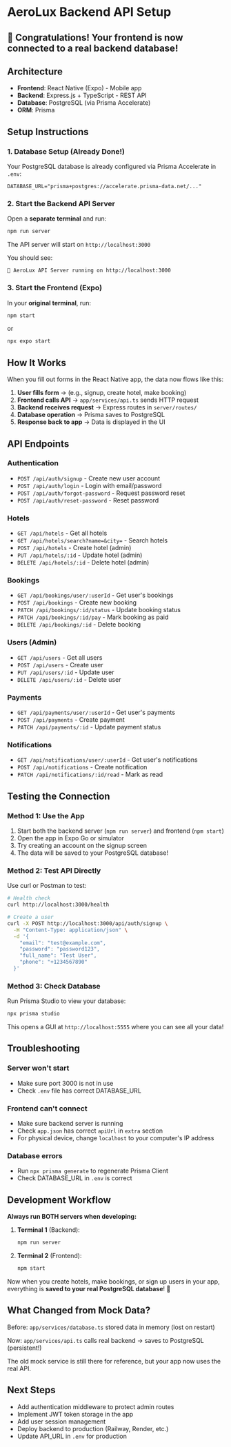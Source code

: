 # AeroLux Backend API Setup

## 🎉 Congratulations! Your frontend is now connected to a real backend database!

## Architecture

- **Frontend**: React Native (Expo) - Mobile app
- **Backend**: Express.js + TypeScript - REST API
- **Database**: PostgreSQL (via Prisma Accelerate)
- **ORM**: Prisma

## Setup Instructions

### 1. Database Setup (Already Done!)

Your PostgreSQL database is already configured via Prisma Accelerate in `.env`:
```
DATABASE_URL="prisma+postgres://accelerate.prisma-data.net/..."
```

### 2. Start the Backend API Server

Open a **separate terminal** and run:

```bash
npm run server
```

The API server will start on `http://localhost:3000`

You should see:
```
🚀 AeroLux API Server running on http://localhost:3000
```

### 3. Start the Frontend (Expo)

In your **original terminal**, run:

```bash
npm start
```

or

```bash
npx expo start
```

## How It Works

When you fill out forms in the React Native app, the data now flows like this:

1. **User fills form** → (e.g., signup, create hotel, make booking)
2. **Frontend calls API** → `app/services/api.ts` sends HTTP request
3. **Backend receives request** → Express routes in `server/routes/`
4. **Database operation** → Prisma saves to PostgreSQL
5. **Response back to app** → Data is displayed in the UI

## API Endpoints

### Authentication
- `POST /api/auth/signup` - Create new user account
- `POST /api/auth/login` - Login with email/password
- `POST /api/auth/forgot-password` - Request password reset
- `POST /api/auth/reset-password` - Reset password

### Hotels
- `GET /api/hotels` - Get all hotels
- `GET /api/hotels/search?name=&city=` - Search hotels
- `POST /api/hotels` - Create hotel (admin)
- `PUT /api/hotels/:id` - Update hotel (admin)
- `DELETE /api/hotels/:id` - Delete hotel (admin)

### Bookings
- `GET /api/bookings/user/:userId` - Get user's bookings
- `POST /api/bookings` - Create new booking
- `PATCH /api/bookings/:id/status` - Update booking status
- `PATCH /api/bookings/:id/pay` - Mark booking as paid
- `DELETE /api/bookings/:id` - Delete booking

### Users (Admin)
- `GET /api/users` - Get all users
- `POST /api/users` - Create user
- `PUT /api/users/:id` - Update user
- `DELETE /api/users/:id` - Delete user

### Payments
- `GET /api/payments/user/:userId` - Get user's payments
- `POST /api/payments` - Create payment
- `PATCH /api/payments/:id` - Update payment status

### Notifications
- `GET /api/notifications/user/:userId` - Get user's notifications
- `POST /api/notifications` - Create notification
- `PATCH /api/notifications/:id/read` - Mark as read

## Testing the Connection

### Method 1: Use the App
1. Start both the backend server (`npm run server`) and frontend (`npm start`)
2. Open the app in Expo Go or simulator
3. Try creating an account on the signup screen
4. The data will be saved to your PostgreSQL database!

### Method 2: Test API Directly

Use curl or Postman to test:

```bash
# Health check
curl http://localhost:3000/health

# Create a user
curl -X POST http://localhost:3000/api/auth/signup \
  -H "Content-Type: application/json" \
  -d '{
    "email": "test@example.com",
    "password": "password123",
    "full_name": "Test User",
    "phone": "+1234567890"
  }'
```

### Method 3: Check Database

Run Prisma Studio to view your database:

```bash
npx prisma studio
```

This opens a GUI at `http://localhost:5555` where you can see all your data!

## Troubleshooting

### Server won't start
- Make sure port 3000 is not in use
- Check `.env` file has correct DATABASE_URL

### Frontend can't connect
- Make sure backend server is running
- Check `app.json` has correct `apiUrl` in `extra` section
- For physical device, change `localhost` to your computer's IP address

### Database errors
- Run `npx prisma generate` to regenerate Prisma Client
- Check DATABASE_URL in `.env` is correct

## Development Workflow

**Always run BOTH servers when developing:**

1. **Terminal 1** (Backend):
   ```bash
   npm run server
   ```

2. **Terminal 2** (Frontend):
   ```bash
   npm start
   ```

Now when you create hotels, make bookings, or sign up users in your app, everything is **saved to your real PostgreSQL database**! 🎉

## What Changed from Mock Data?

Before: `app/services/database.ts` stored data in memory (lost on restart)

Now: `app/services/api.ts` calls real backend → saves to PostgreSQL (persistent!)

The old mock service is still there for reference, but your app now uses the real API.

## Next Steps

- Add authentication middleware to protect admin routes
- Implement JWT token storage in the app
- Add user session management
- Deploy backend to production (Railway, Render, etc.)
- Update API_URL in `.env` for production
